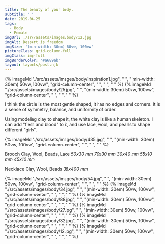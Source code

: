 ```yaml
---
title: The beauty of your body.
subtitle: " "
date: 2019-06-25
tags:
  - Body
  - Female
imgUrl: ./src/assets/images/body/12.jpg
imgAlt: Dessert is freedom
imgSize: '(min-width: 30em) 60vw, 100vw'
pictureClass: grid-column-full
imgClass: img-full
imgBorderColor: '#a689ab'
layout: layouts/post.njk
---
```


{% imageMd "./src/assets/images/body/inspiration1.jpg", " ", "(min-width: 30em) 50vw, 100vw", "grid-column-center", " ", " ", " " %}
{% imageMd "./src/assets/images/body/25.jpg", " ", "(min-width: 30em) 50vw, 100vw", "grid-column-center", " ", " ", " " %}

I think the circle is the most gentle shaped, it has no edges and corners. It is a sense of symmetry, balance, and uniformity of order.

Using modeling clay to shape it, the white clay is like a human skeleton. I can add "flesh and blood" to it, and use lace, wool, and pearls to shape different "girls".

{% imageMd "./src/assets/images/body/435.jpg", " ", "(min-width: 30em) 50vw, 100vw", "grid-column-center", " ", " ", " " %}

Brooch
Clay, Wool, Beads, Lace
_50x30 mm
70x30 mm
30x40 mm
55x10 mm
45x10 mm_

Necklace
Clay, Wool, Beads
_38x400 mm_


{% imageMd "./src/assets/images/body/54.jpg", " ", "(min-width: 30em) 50vw, 100vw", "grid-column-center", " ", " ", " " %}
{% imageMd "./src/assets/images/body/34.jpg", " ", "(min-width: 30em) 50vw, 100vw", "grid-column-center", " ", " ", " " %}
{% imageMd "./src/assets/images/body/88.jpg", " ", "(min-width: 30em) 50vw, 100vw", "grid-column-center", " ", " ", " " %}
{% imageMd "./src/assets/images/body/27.jpg", " ", "(min-width: 30em) 50vw, 100vw", "grid-column-center", " ", " ", " " %}
{% imageMd "./src/assets/images/body/32.jpg", " ", "(min-width: 30em) 50vw, 100vw", "grid-column-center", " ", " ", " " %}
{% imageMd "./src/assets/images/body/12.jpg", " ", "(min-width: 30em) 50vw, 100vw", "grid-column-center", " ", " ", " " %}
